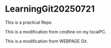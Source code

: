 # LearningGit20250721

This is a practical Repo

This is a modification from cmdline on my localPC.

This is a modification from WEBPAGE Git.

